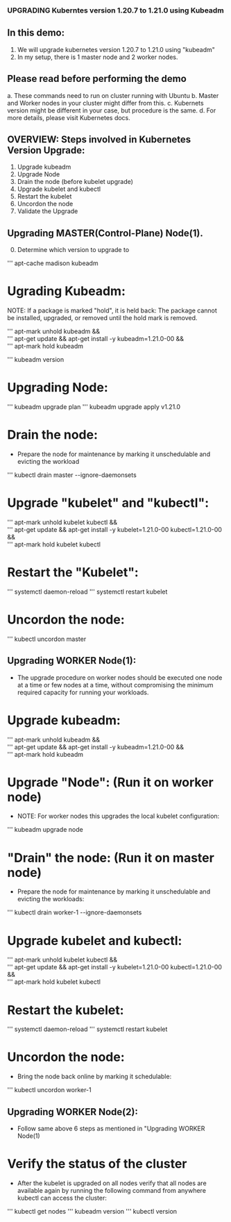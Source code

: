 
### UPGRADING Kuberntes version 1.20.7 to 1.21.0 using Kubeadm

## In this demo:

1. We will upgrade kubernetes version 1.20.7 to 1.21.0 using "kubeadm"
2. In my setup, there is 1 master node and 2 worker nodes.

## Please read before performing the demo

a. These commands need to run on cluster running with Ubuntu 
b. Master and Worker nodes in your cluster might differ from this.
c. Kubernets version might be different in your case, but procedure is the same.
d. For more details, please visit Kubernetes docs.


## OVERVIEW: Steps involved in Kubernetes Version Upgrade:

1. Upgrade kubeadm
2. Upgrade Node
3. Drain the node (before kubelet upgrade)
4. Upgrade kubelet and kubectl
5. Restart the kubelet
6. Uncordon the node
7. Validate the Upgrade


## Upgrading MASTER(Control-Plane) Node(1).

0. Determine which version to upgrade to

''' apt-cache madison kubeadm


# Ugrading Kubeadm:

NOTE: If a package is marked "hold", it is held back: The package cannot be installed, upgraded, or removed until the hold mark is removed.

''' apt-mark unhold kubeadm && \
''' apt-get update && apt-get install -y kubeadm=1.21.0-00 && \
''' apt-mark hold kubeadm

''' kubeadm version


# Upgrading Node:

''' kubeadm upgrade plan
''' kubeadm upgrade apply v1.21.0



# Drain the node:

- Prepare the node for maintenance by marking it unschedulable and evicting the workload

''' kubectl drain master --ignore-daemonsets


# Upgrade "kubelet" and "kubectl":

''' apt-mark unhold kubelet kubectl && \
''' apt-get update && apt-get install -y kubelet=1.21.0-00 kubectl=1.21.0-00 && \
''' apt-mark hold kubelet kubectl


# Restart the "Kubelet":

''' systemctl daemon-reload
''' systemctl restart kubelet


# Uncordon the node:

''' kubectl uncordon master




## Upgrading WORKER Node(1):

- The upgrade procedure on worker nodes should be executed one node at a time or few nodes at a time, without compromising the minimum required capacity for running your workloads.


# Upgrade kubeadm:

''' apt-mark unhold kubeadm && \
''' apt-get update && apt-get install -y kubeadm=1.21.0-00 && \
''' apt-mark hold kubeadm

# Upgrade "Node": (Run it on worker node)

- NOTE: For worker nodes this upgrades the local kubelet configuration:

''' kubeadm upgrade node


# "Drain" the node: (Run it on master node)

- Prepare the node for maintenance by marking it unschedulable and evicting the workloads:

''' kubectl drain worker-1 --ignore-daemonsets


# Upgrade kubelet and kubectl:

''' apt-mark unhold kubelet kubectl && \
''' apt-get update && apt-get install -y kubelet=1.21.0-00 kubectl=1.21.0-00 && \
''' apt-mark hold kubelet kubectl


# Restart the kubelet:

''' systemctl daemon-reload
''' systemctl restart kubelet


# Uncordon the node:

- Bring the node back online by marking it schedulable:

''' kubectl uncordon worker-1


## Upgrading WORKER Node(2):

- Follow same above 6 steps as mentioned in "Upgrading WORKER Node(1)

# Verify the status of the cluster

- After the kubelet is upgraded on all nodes verify that all nodes are available again by running the following command from anywhere kubectl can access the cluster:

''' kubectl get nodes
''' kubeadm version
''' kubectl version
















